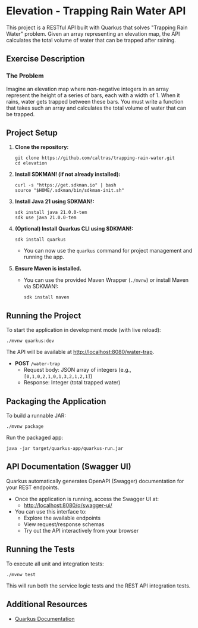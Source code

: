 # Elevation - Trapping Rain Water API

This project is a RESTful API built with Quarkus that solves "Trapping Rain Water" problem. Given an array representing an elevation map, the API calculates the total volume of water that can be trapped after raining.

## Exercise Description

### The Problem
Imagine an elevation map where non-negative integers in an array represent the height of a
series of bars, each with a width of 1. When it rains, water gets trapped between these bars.
You must write a function that takes such an array and calculates the total volume of water that
can be trapped.

## Project Setup

1. **Clone the repository:**
   ```shell
   git clone https://github.com/caltras/trapping-rain-water.git
   cd elevation
   ```
2. **Install SDKMAN! (if not already installed):**
   ```shell
   curl -s "https://get.sdkman.io" | bash
   source "$HOME/.sdkman/bin/sdkman-init.sh"
   ```
3. **Install Java 21 using SDKMAN!:**
   ```shell
   sdk install java 21.0.0-tem
   sdk use java 21.0.0-tem
   ```
4. **(Optional) Install Quarkus CLI using SDKMAN!:**
   ```shell
   sdk install quarkus
   ```
   - You can now use the `quarkus` command for project management and running the app.

5. **Ensure Maven is installed.**
   - You can use the provided Maven Wrapper (`./mvnw`) or install Maven via SDKMAN!:
     ```shell
     sdk install maven
     ```

## Running the Project

To start the application in development mode (with live reload):

```shell
./mvnw quarkus:dev
```

The API will be available at [http://localhost:8080/water-trap](http://localhost:8080/water-trap).

- **POST** `/water-trap`
  - Request body: JSON array of integers (e.g., `[0,1,0,2,1,0,1,3,2,1,2,1]`)
  - Response: Integer (total trapped water)


## Packaging the Application

To build a runnable JAR:

```shell
./mvnw package
```

Run the packaged app:

```shell
java -jar target/quarkus-app/quarkus-run.jar
```
## API Documentation (Swagger UI)

Quarkus automatically generates OpenAPI (Swagger) documentation for your REST endpoints.

- Once the application is running, access the Swagger UI at:
  - [http://localhost:8080/q/swagger-ui/](http://localhost:8080/q/swagger-ui/)
- You can use this interface to:
  - Explore the available endpoints
  - View request/response schemas
  - Try out the API interactively from your browser
## Running the Tests

To execute all unit and integration tests:

```shell
./mvnw test
```

This will run both the service logic tests and the REST API integration tests.

## Additional Resources

- [Quarkus Documentation](https://quarkus.io/guides/)
